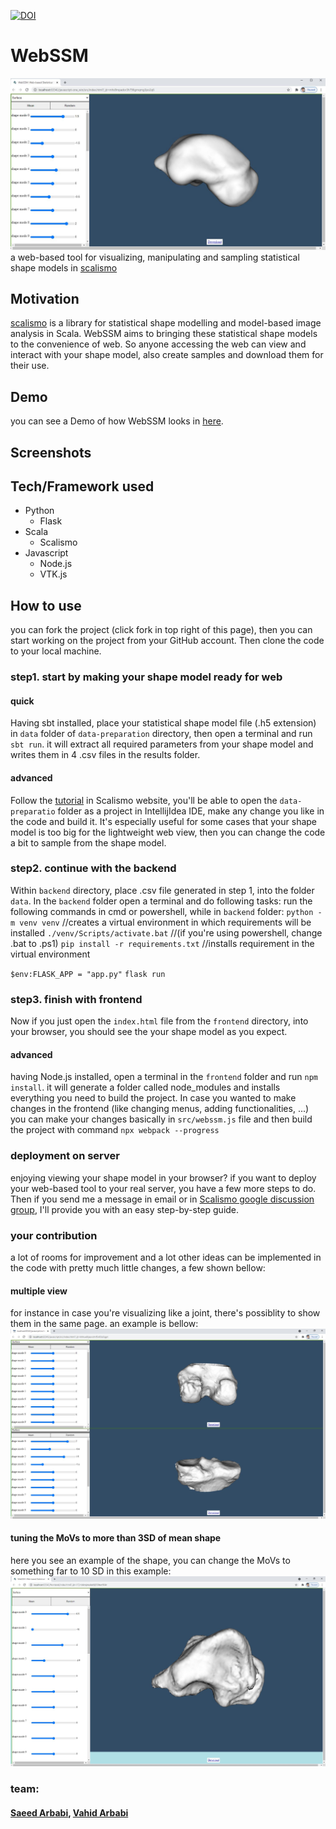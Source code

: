 [![DOI](https://zenodo.org/badge/362220403.svg)](https://zenodo.org/badge/latestdoi/362220403)

# WebSSM
![webssm](thumbnail.jpg)
a web-based tool for visualizing, manipulating and sampling statistical shape models in [scalismo](https://github.com/unibas-gravis/scalismo)

## Motivation
[scalismo](https://scalismo.org/) is a library for statistical shape modelling and model-based image analysis in Scala.
WebSSM aims to bringing these statistical shape models to the convenience of web. So anyone accessing the web can view and interact with your shape model, also create samples and download them for their use.

## Demo
you can see a Demo of how WebSSM looks in [here](https://www.youtube.com/watch?v=7YUsT4kE_Zg).

## Screenshots

## Tech/Framework used
- Python
	- Flask
- Scala
	- Scalismo
- Javascript
	- Node.js
	- VTK.js
	
## How to use
you can fork the project (click fork in top right of this page), then you can start working on the project from your GitHub account. Then clone the code to your local machine.

### step1. start by making your shape model ready for web
#### quick
Having sbt installed, place your statistical shape model file (.h5 extension) in `data` folder of `data-preparation` directory, then open a terminal and run `sbt run`. it will extract all required parameters from your shape model and writes them in 4 .csv files in the results folder.
#### advanced
Follow the [tutorial](https://scalismo.org/docs/ide) in Scalismo website, you'll be able to open the `data-preparatio` folder as a project in IntellijIdea IDE, make any change you like in the code and build it. It's especially useful for some cases that your shape model is too big for the lightweight web view, then you can change the code a bit to sample from the shape model.

### step2. continue with the backend
Within `backend` directory, place .csv file generated in step 1, into the folder `data`. In the `backend` folder open a terminal and do following tasks:
run the following commands in cmd or powershell, while in `backend` folder:
`python -m venv venv` //creates a virtual environment in which requirements will be installed
`./venv/Scripts/activate.bat` //(if you're using powershell, change .bat to .ps1)
`pip install -r requirements.txt` //installs requirement in the virtual environment

`$env:FLASK_APP = "app.py"`
`flask run`

### step3. finish with frontend
Now if you just open the `index.html` file from the `frontend` directory, into your browser, you should see the your shape model as you expect.
#### advanced
having Node.js installed, open a terminal in the `frontend` folder and run `npm install`. it will generate a folder called node_modules and installs everything you need to build the project.
In case you wanted to make changes in the frontend (like changing menus, adding functionalities, ...) you can make your changes basically in `src/webssm.js` file and then build the project with command `npx webpack --progress`


### deployment on server
enjoying viewing your shape model in your browser? if you want to deploy your web-based tool to your real server, you have a few more steps to do. Then if you send me a message in email or in [Scalismo google discussion group](https://groups.google.com/g/scalismo), I'll provide you with an easy step-by-step guide.


### your contribution
a lot of rooms for improvement and a lot other ideas can be implemented in the code with pretty much little changes, a few shown bellow:
#### multiple view
for instance in case you're visualizing like a joint, there's possiblity to show them in the same page. an example is bellow: 
![webssm-two_win](thumbnail2.jpg)

#### tuning the MoVs to more than 3SD of mean shape
here you see an example of the shape, you can change the MoVs to something far to 10 SD in this example:
![webssm-meer-than-3SD](thumbnail3.jpg)

### team:
#### [Saeed Arbabi](https://www.umcutrecht.nl/en/research/researchers/arbabi-saeed-s), [Vahid Arbabi](https://www.umcutrecht.nl/en/research/researchers/arbabi-vahid-v)
